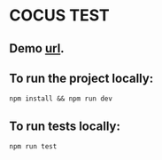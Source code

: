 # COCUS TEST

## Demo [url](https://645a6d58f8eb8f060150cac4--cute-heliotrope-131e84.netlify.app/).

## To run the project locally:
```
npm install && npm run dev
```

## To run tests locally:
```
npm run test
```